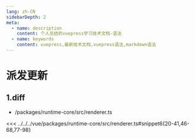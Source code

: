 ```yaml
---
lang: zh-CN
sidebarDepth: 2
meta:
  - name: description
    content: 个人总结的vuepress学习技术文档-语法
  - name: keywords
    content: vuepress,最新技术文档,vuepress语法,markdown语法
---
```


# 派发更新

## 1.diff

- /packages/runtime-core/src/renderer.ts

<<< ../../../vue/packages/runtime-core/src/renderer.ts#snippet6{20-41,46-68,77-98}
